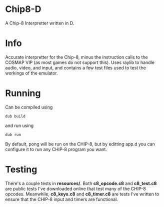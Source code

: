 # Chip8-D
A Chip-8 Interpretter written in D.

# Info

Accurate interpretter for the Chip-8, minus the instruction calls to the COSMAP VIP (as most games do not support this). Uses raylib to handle audio, video, and input, and contains a few test files used to test the workings of the emulator.

# Running

Can be compiled using 

`dub build`

and run using

`dub run`

By default, pong will be run on the CHIP-8, but by editting app.d you can configure it to run any CHIP-8 program you want.

# Testing

There's a couple tests in __resources/__. Both __c8_opcode.c8__ and __c8_test.c8__ are public tests I've downloaded online that test many of the CHIP-8 opcodes. Meanwhile, __c8_keys.c8__ and __c8_timer.c8__ are tests I've written to ensure that the CHIP-8 input and timers are functional.
